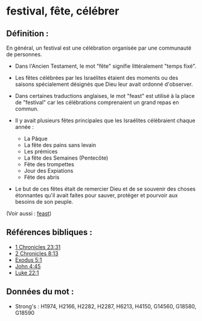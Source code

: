 # festival, fête, célébrer

## Définition :

En général, un festival est une célébration organisée par une communauté de personnes.

* Dans l'Ancien Testament, le mot "fête" signifie littéralement "temps fixé".
* Les fêtes célébrées par les Israélites étaient des moments ou des saisons spécialement désignés que Dieu leur avait ordonné d'observer.
* Dans certaines traductions anglaises, le mot "feast" est utilisé à la place de "festival" car les célébrations comprenaient un grand repas en commun.
* Il y avait plusieurs fêtes principales que les Israélites célébraient chaque année :

    * La Pâque
    * La fête des pains sans levain
    * Les prémices
    * La fête des Semaines (Pentecôte)
    * Fête des trompettes
    * Jour des Expiations
    * Fête des abris

* Le but de ces fêtes était de remercier Dieu et de se souvenir des choses étonnantes qu'il avait faites pour sauver, protéger et pourvoir aux besoins de son peuple.

(Voir aussi : [feast](../other/feast.md))

## Références bibliques :

* [1 Chronicles 23:31](rc://en/tn/help/1ch/23/31)
* [2 Chronicles 8:13](rc://en/tn/help/2ch/08/13)
* [Exodus 5:1](rc://en/tn/help/exo/05/01)
* [John 4:45](rc://en/tn/help/jhn/04/45)
* [Luke 22:1](rc://en/tn/help/luk/22/01)

## Données du mot :

* Strong's : H1974, H2166, H2282, H2287, H6213, H4150, G14560, G18580, G18590
